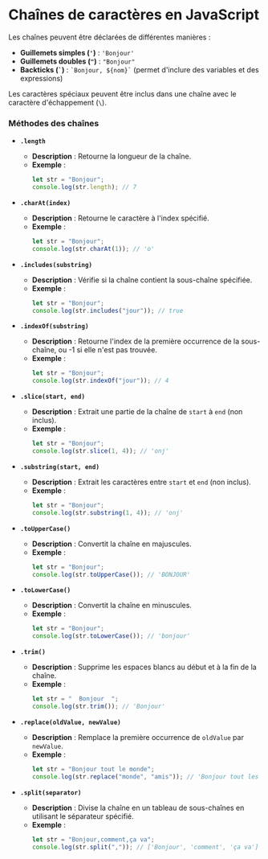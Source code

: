 # Chaînes de caractères en JavaScript

Les chaînes peuvent être déclarées de différentes manières :

- **Guillemets simples (`'`)** : `'Bonjour'`
- **Guillemets doubles (`"`)** : `"Bonjour"`
- **Backticks (`` ` ``)** : `` `Bonjour, ${nom}` `` (permet d'inclure des variables et des expressions)

Les caractères spéciaux peuvent être inclus dans une chaîne avec le caractère d'échappement (`\`).

### Méthodes des chaînes

- **`.length`**
  - **Description** : Retourne la longueur de la chaîne.
  - **Exemple** :
    ```javascript
    let str = "Bonjour";
    console.log(str.length); // 7
    ```

- **`.charAt(index)`**
  - **Description** : Retourne le caractère à l'index spécifié.
  - **Exemple** :
    ```javascript
    let str = "Bonjour";
    console.log(str.charAt(1)); // 'o'
    ```

- **`.includes(substring)`**
  - **Description** : Vérifie si la chaîne contient la sous-chaîne spécifiée.
  - **Exemple** :
    ```javascript
    let str = "Bonjour";
    console.log(str.includes("jour")); // true
    ```

- **`.indexOf(substring)`**
  - **Description** : Retourne l'index de la première occurrence de la sous-chaîne, ou -1 si elle n'est pas trouvée.
  - **Exemple** :
    ```javascript
    let str = "Bonjour";
    console.log(str.indexOf("jour")); // 4
    ```

- **`.slice(start, end)`**
  - **Description** : Extrait une partie de la chaîne de `start` à `end` (non inclus).
  - **Exemple** :
    ```javascript
    let str = "Bonjour";
    console.log(str.slice(1, 4)); // 'onj'
    ```

- **`.substring(start, end)`**
  - **Description** : Extrait les caractères entre `start` et `end` (non inclus).
  - **Exemple** :
    ```javascript
    let str = "Bonjour";
    console.log(str.substring(1, 4)); // 'onj'
    ```

- **`.toUpperCase()`**
  - **Description** : Convertit la chaîne en majuscules.
  - **Exemple** :
    ```javascript
    let str = "Bonjour";
    console.log(str.toUpperCase()); // 'BONJOUR'
    ```

- **`.toLowerCase()`**
  - **Description** : Convertit la chaîne en minuscules.
  - **Exemple** :
    ```javascript
    let str = "Bonjour";
    console.log(str.toLowerCase()); // 'bonjour'
    ```

- **`.trim()`**
  - **Description** : Supprime les espaces blancs au début et à la fin de la chaîne.
  - **Exemple** :
    ```javascript
    let str = "  Bonjour  ";
    console.log(str.trim()); // 'Bonjour'
    ```

- **`.replace(oldValue, newValue)`**
  - **Description** : Remplace la première occurrence de `oldValue` par `newValue`.
  - **Exemple** :
    ```javascript
    let str = "Bonjour tout le monde";
    console.log(str.replace("monde", "amis")); // 'Bonjour tout les amis'
    ```

- **`.split(separator)`**
  - **Description** : Divise la chaîne en un tableau de sous-chaînes en utilisant le séparateur spécifié.
  - **Exemple** :
    ```javascript
    let str = "Bonjour,comment,ça va";
    console.log(str.split(",")); // ['Bonjour', 'comment', 'ça va']
    ```